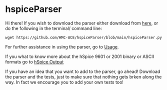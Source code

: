 # hspiceParser

Hi there! If you wish to download the parser either download from [here](https://github.com/HMC-ACE/hspiceParser/blob/main/hspiceParser.py), or do the following in the terminal/ command line:

`wget https://github.com/HMC-ACE/hspiceParser/blob/main/hspiceParser.py`

For further assistance in using the parser, go to [Usage](Usage.md).

If you what to know more about the hSpice 9601 or 2001 binary or ASCII formats go to [hSpice Output](hSpice_output.md)

If you have an idea that you want to add to the parser, go ahead! Download the parser and the tests, just to make sure that nothing gets brken along the way. In fact we encourage you to add your own tests too!
